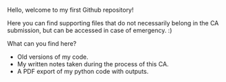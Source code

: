 Hello, welcome to my first Github repository! 

Here you can find supporting files that do not necessarily belong in the CA submission, but can be accessed in case of emergency. :) 

What can you find here? 

- Old versions of my code.
- My written notes taken during the process of this CA.
- A PDF export of my python code with outputs. 
